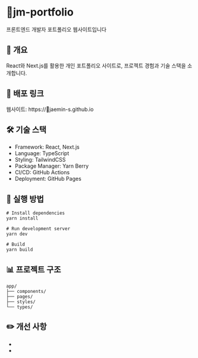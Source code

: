 # jm-portfolio
프론트엔드 개발자 포트폴리오 웹사이트입니다

## 📝 개요
React와 Next.js를 활용한 개인 포트폴리오 사이트로, 프로젝트 경험과 기술 스택을 소개합니다.

## 🔗 배포 링크
웹사이트: https://jaemin-s.github.io

## 🛠 기술 스택
- Framework: React, Next.js
- Language: TypeScript
- Styling: TailwindCSS
- Package Manager: Yarn Berry
- CI/CD: GitHub Actions
- Deployment: GitHub Pages

## 📌 실행 방법
```
# Install dependencies
yarn install

# Run development server
yarn dev

# Build
yarn build
```

## 📊 프로젝트 구조
```
app/
├── components/
├── pages/
├── styles/
└── types/
```

## ✏️ 개선 사항
-
- 
